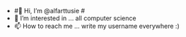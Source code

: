 - #👋 Hi, I’m @alfarttusie #
- 👀 I’m interested in ... all computer science
- 📫 How to reach me ... write my username everywhere :)
